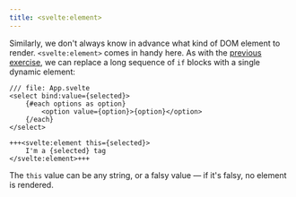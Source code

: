 ```yaml
---
title: <svelte:element>
---
```


Similarly, we don't always know in advance what kind of DOM element to render. `<svelte:element>` comes in handy here. As with the [previous exercise](svelte-component), we can replace a long sequence of `if` blocks with a single dynamic element:

```svelte
/// file: App.svelte
<select bind:value={selected}>
	{#each options as option}
		<option value={option}>{option}</option>
	{/each}
</select>

+++<svelte:element this={selected}>
	I'm a {selected} tag
</svelte:element>+++
```

The `this` value can be any string, or a falsy value — if it's falsy, no element is rendered.